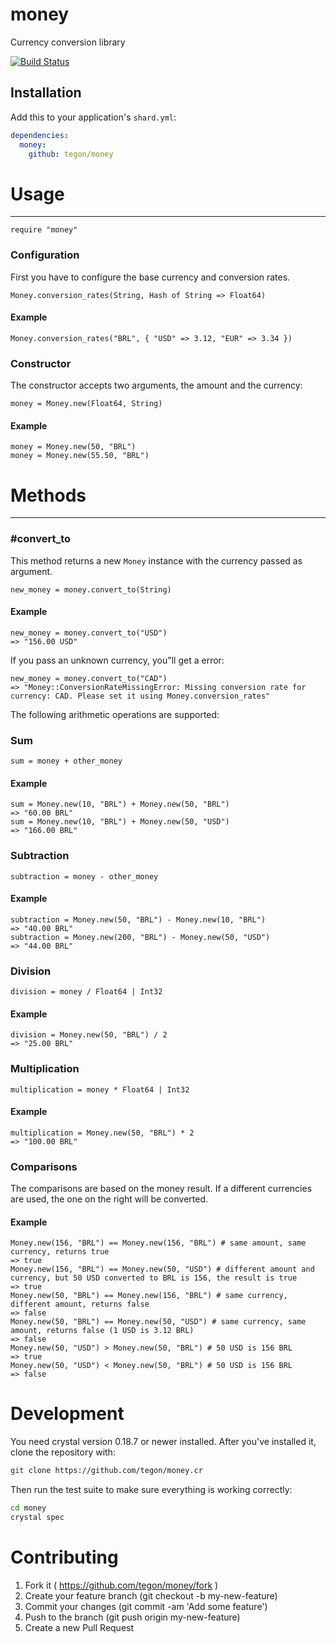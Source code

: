 # money

Currency conversion library

[![Build Status](https://travis-ci.org/tegon/money.cr.svg?branch=master)](https://travis-ci.org/tegon/money.cr)

## Installation

Add this to your application's `shard.yml`:

```yaml
dependencies:
  money:
    github: tegon/money
```

# Usage
---

```crystal
require "money"
```

### Configuration

First you have to configure the base currency and conversion rates.

```crystal
Money.conversion_rates(String, Hash of String => Float64)
```

#### Example

```crystal
Money.conversion_rates("BRL", { "USD" => 3.12, "EUR" => 3.34 })
```

### Constructor

The constructor accepts two arguments, the amount and the currency:

```crystal
money = Money.new(Float64, String)
```

#### Example

```crystal
money = Money.new(50, "BRL")
money = Money.new(55.50, "BRL")
```

# Methods
---

### #convert_to

This method returns a new `Money` instance with the currency passed as argument.

```crystal
new_money = money.convert_to(String)
```

#### Example

```crystal
new_money = money.convert_to("USD")
=> "156.00 USD"
```

If you pass an unknown currency, you"ll get a error:

```crystal
new_money = money.convert_to("CAD")
=> "Money::ConversionRateMissingError: Missing conversion rate for currency: CAD. Please set it using Money.conversion_rates"
```

The following arithmetic operations are supported:

### Sum

```crystal
sum = money + other_money
```

#### Example

```crystal
sum = Money.new(10, "BRL") + Money.new(50, "BRL")
=> "60.00 BRL"
sum = Money.new(10, "BRL") + Money.new(50, "USD")
=> "166.00 BRL"
```

### Subtraction

```crystal
subtraction = money - other_money
```

#### Example

```crystal
subtraction = Money.new(50, "BRL") - Money.new(10, "BRL")
=> "40.00 BRL"
subtraction = Money.new(200, "BRL") - Money.new(50, "USD")
=> "44.00 BRL"
```

### Division

```crystal
division = money / Float64 | Int32
```

#### Example

```crystal
division = Money.new(50, "BRL") / 2
=> "25.00 BRL"
```

### Multiplication

```crystal
multiplication = money * Float64 | Int32
```

#### Example

```crystal
multiplication = Money.new(50, "BRL") * 2
=> "100.00 BRL"
```

### Comparisons

The comparisons are based on the money result. If a different currencies are used, the one on the right will be converted.


#### Example

```crystal
Money.new(156, "BRL") == Money.new(156, "BRL") # same amount, same currency, returns true
=> true
Money.new(156, "BRL") == Money.new(50, "USD") # different amount and currency, but 50 USD converted to BRL is 156, the result is true
=> true
Money.new(50, "BRL") == Money.new(156, "BRL") # same currency, different amount, returns false
=> false
Money.new(50, "BRL") == Money.new(50, "USD") # same currency, same amount, returns false (1 USD is 3.12 BRL)
=> false
Money.new(50, "USD") > Money.new(50, "BRL") # 50 USD is 156 BRL
=> true
Money.new(50, "USD") < Money.new(50, "BRL") # 50 USD is 156 BRL
=> false
```

# Development

You need crystal version 0.18.7 or newer installed. After you've installed it, clone the repository with:

```bash
git clone https://github.com/tegon/money.cr
```

Then run the test suite to make sure everything is working correctly:

```bash
cd money
crystal spec
```

# Contributing

1. Fork it ( https://github.com/tegon/money/fork )
2. Create your feature branch (git checkout -b my-new-feature)
3. Commit your changes (git commit -am 'Add some feature')
4. Push to the branch (git push origin my-new-feature)
5. Create a new Pull Request
